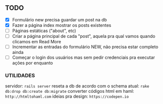 ## TODO
- [x] Formulário new precisa guardar um post na db
- [x] Fazer a página index mostrar os posts existentes
- [ ] Páginas estáticas ("about", etc)
- [ ] Criar a página principal de cada "post", aquela pra qual vamos quando clicamos em Read More
- [ ] Incrementar as entradas do formulário NEW, não precisa estar completo ainda
- [ ] Começar o login dos usuários mas sem pedir credenciais pra executar ações por enquanto

### UTILIDADES
servidor:
```rails server```
reseta a db de acordo com o schema atual:
```rake db:drop db:create db:migrate```
converter códigos html em haml:
```http://htmltohaml.com```
ideias pra design:
```https://codepen.io```
